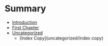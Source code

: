 # Summary

* [Introduction](README.md)
* [First Chapter](chapter1.md)
* [Uncategorized](uncategorized/index.md)
    * [Index Copy](uncategorized/index copy)  

